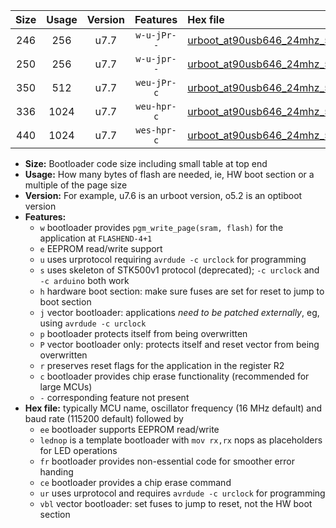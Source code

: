 |Size|Usage|Version|Features|Hex file|
|:-:|:-:|:-:|:-:|:--|
|246|256|u7.7|`w-u-jPr--`|[urboot_at90usb646_24mhz_57600bps_lednop_ur_vbl.hex](https://raw.githubusercontent.com/stefanrueger/urboot.hex/main/mcus/at90usb646/fcpu_24mhz/57600_bps/urboot_at90usb646_24mhz_57600bps_lednop_ur_vbl.hex)|
|250|256|u7.7|`w-u-jpr--`|[urboot_at90usb646_24mhz_57600bps_lednop_fr_ur_vbl.hex](https://raw.githubusercontent.com/stefanrueger/urboot.hex/main/mcus/at90usb646/fcpu_24mhz/57600_bps/urboot_at90usb646_24mhz_57600bps_lednop_fr_ur_vbl.hex)|
|350|512|u7.7|`weu-jPr-c`|[urboot_at90usb646_24mhz_57600bps_ee_lednop_fr_ce_ur_vbl.hex](https://raw.githubusercontent.com/stefanrueger/urboot.hex/main/mcus/at90usb646/fcpu_24mhz/57600_bps/urboot_at90usb646_24mhz_57600bps_ee_lednop_fr_ce_ur_vbl.hex)|
|336|1024|u7.7|`weu-hpr-c`|[urboot_at90usb646_24mhz_57600bps_ee_lednop_fr_ce_ur.hex](https://raw.githubusercontent.com/stefanrueger/urboot.hex/main/mcus/at90usb646/fcpu_24mhz/57600_bps/urboot_at90usb646_24mhz_57600bps_ee_lednop_fr_ce_ur.hex)|
|440|1024|u7.7|`wes-hpr-c`|[urboot_at90usb646_24mhz_57600bps_ee_lednop_fr_ce.hex](https://raw.githubusercontent.com/stefanrueger/urboot.hex/main/mcus/at90usb646/fcpu_24mhz/57600_bps/urboot_at90usb646_24mhz_57600bps_ee_lednop_fr_ce.hex)|

- **Size:** Bootloader code size including small table at top end
- **Usage:** How many bytes of flash are needed, ie, HW boot section or a multiple of the page size
- **Version:** For example, u7.6 is an urboot version, o5.2 is an optiboot version
- **Features:**
  + `w` bootloader provides `pgm_write_page(sram, flash)` for the application at `FLASHEND-4+1`
  + `e` EEPROM read/write support
  + `u` uses urprotocol requiring `avrdude -c urclock` for programming
  + `s` uses skeleton of STK500v1 protocol (deprecated); `-c urclock` and `-c arduino` both work
  + `h` hardware boot section: make sure fuses are set for reset to jump to boot section
  + `j` vector bootloader: applications *need to be patched externally*, eg, using `avrdude -c urclock`
  + `p` bootloader protects itself from being overwritten
  + `P` vector bootloader only: protects itself and reset vector from being overwritten
  + `r` preserves reset flags for the application in the register R2
  + `c` bootloader provides chip erase functionality (recommended for large MCUs)
  + `-` corresponding feature not present
- **Hex file:** typically MCU name, oscillator frequency (16 MHz default) and baud rate (115200 default) followed by
  + `ee` bootloader supports EEPROM read/write
  + `lednop` is a template bootloader with `mov rx,rx` nops as placeholders for LED operations
  + `fr` bootloader provides non-essential code for smoother error handing
  + `ce` bootloader provides a chip erase command
  + `ur` uses urprotocol and requires `avrdude -c urclock` for programming
  + `vbl` vector bootloader: set fuses to jump to reset, not the HW boot section
